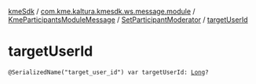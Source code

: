 [kmeSdk](../../../index.md) / [com.kme.kaltura.kmesdk.ws.message.module](../../index.md) / [KmeParticipantsModuleMessage](../index.md) / [SetParticipantModerator](index.md) / [targetUserId](./target-user-id.md)

# targetUserId

`@SerializedName("target_user_id") var targetUserId: `[`Long`](https://kotlinlang.org/api/latest/jvm/stdlib/kotlin/-long/index.html)`?`